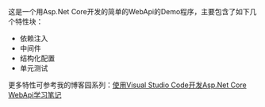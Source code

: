 这是一个用Asp.Net Core开发的简单的WebApi的Demo程序，主要包含了如下几个特性块：
* 依赖注入
* 中间件
* 结构化配置
* 单元测试

更多特性可参考我的博客园系列：[使用Visual Studio Code开发Asp.Net Core WebApi学习笔记](http://www.cnblogs.com/niklai/tag/ASP.NET%20Core/)